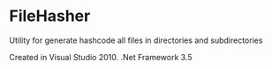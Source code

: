 FileHasher
==========

Utility for generate hashcode all files in directories and subdirectories

Created in Visual Studio 2010.
.Net Framework 3.5
